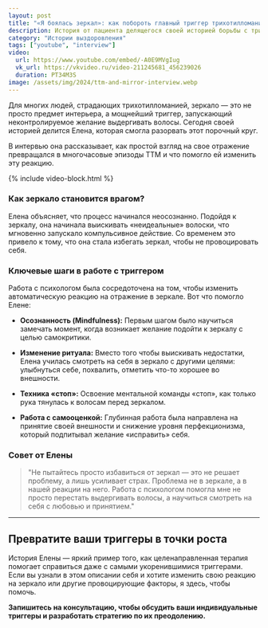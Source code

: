 ```yaml
---
layout: post
title: "«Я боялась зеркал»: как побороть главный триггер трихотилломании | Интервью с Еленой"
description: История от пациента делящегося своей историей борьбы с трихотилломанией
category: "Истории выздоровления"
tags: ["youtube", "interview"]
video:
  url: https://www.youtube.com/embed/-A0E9MVgIug
  vk_url: https://vkvideo.ru/video-211245681_456239026
  duration: PT34M3S
image: /assets/img/2024/ttm-and-mirror-interview.webp
---
```



Для многих людей, страдающих трихотилломанией, зеркало — это не просто предмет интерьера, а мощнейший триггер, запускающий неконтролируемое желание выдергивать волосы. Сегодня своей историей делится Елена, которая смогла разорвать этот порочный круг.

В интервью она рассказывает, как простой взгляд на свое отражение превращался в многочасовые эпизоды ТТМ и что помогло ей изменить эту реакцию.

{% include video-block.html %}

### Как зеркало становится врагом?

Елена объясняет, что процесс начинался неосознанно. Подойдя к зеркалу, она начинала выискивать «неидеальные» волоски, что мгновенно запускало компульсивное действие. Со временем это привело к тому, что она стала избегать зеркал, чтобы не провоцировать себя.

### Ключевые шаги в работе с триггером

Работа с психологом была сосредоточена на том, чтобы изменить автоматическую реакцию на отражение в зеркале. Вот что помогло Елене:

* **Осознанность (Mindfulness):** Первым шагом было научиться замечать момент, когда возникает желание подойти к зеркалу с целью самокритики.

* **Изменение ритуала:** Вместо того чтобы выискивать недостатки, Елена училась смотреть на себя в зеркало с другими целями: улыбнуться себе, похвалить, отметить что-то хорошее во внешности.

* **Техника «стоп»:** Освоение ментальной команды «стоп», как только рука тянулась к волосам перед зеркалом.

* **Работа с самооценкой:** Глубинная работа была направлена на принятие своей внешности и снижение уровня перфекционизма, который подпитывал желание «исправить» себя.

### Совет от Елены

> "Не пытайтесь просто избавиться от зеркал — это не решает проблему, а лишь усиливает страх. Проблема не в зеркале, а в нашей реакции на него. Работа с психологом помогла мне не просто перестать выдергивать волосы, а научиться смотреть на себя с любовью и принятием."

---

## Превратите ваши триггеры в точки роста

История Елены — яркий пример того, как целенаправленная терапия помогает справиться даже с самыми укоренившимися триггерами. Если вы узнали в этом описании себя и хотите изменить свою реакцию на зеркало или другие провоцирующие факторы, я здесь, чтобы помочь.

**Запишитесь на консультацию, чтобы обсудить ваши индивидуальные триггеры и разработать стратегию по их преодолению.**
